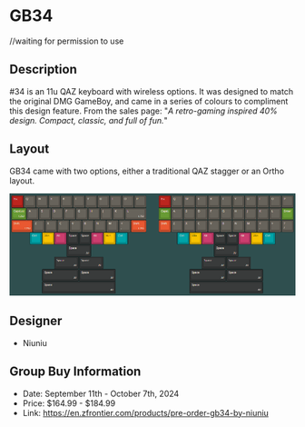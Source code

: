 # GB34
//waiting for permission to use

## Description
#34 is an 11u QAZ keyboard with wireless options. It was designed to match the original DMG GameBoy, and came in a series of colours to compliment this design feature. From the sales page: "*A retro-gaming inspired 40% design. Compact, classic, and full of fun.*"

## Layout
GB34 came with two options, either a traditional QAZ stagger or an Ortho layout.

![](./Images/GB34_layout.png)

## Designer
- Niuniu

## Group Buy Information
- Date: September 11th - October 7th, 2024
- Price: $164.99 - $184.99
- Link: https://en.zfrontier.com/products/pre-order-gb34-by-niuniu
